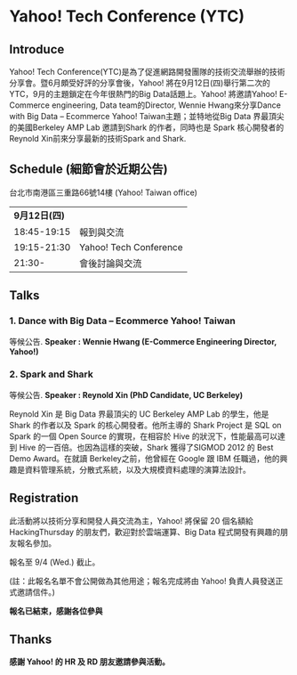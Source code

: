 # Yahoo! Tech Conference (YTC)

## Introduce

Yahoo! Tech Conference(YTC)是為了促進網路開發團隊的技術交流舉辦的技術分享會。暨6月頗受好評的分享會後，Yahoo! 將在9月12日(四)舉行第二次的 YTC，9月的主題鎖定在今年很熱門的Big Data話題上。Yahoo! 將邀請Yahoo! E-Commerce engineering, Data team的Director, Wennie Hwang來分享Dance with Big Data – Ecommerce Yahoo!  Taiwan主題；並特地從Big Data 界最頂尖的美國Berkeley AMP Lab 邀請到Shark 的作者，同時也是 Spark 核心開發者的Reynold Xin前來分享最新的技術Spark and Shark.

## Schedule (細節會於近期公告)

台北市南港區三重路66號14樓 (Yahoo! Taiwan office)

|                 |                        |
| --------------- | ---------------------- |
| **9月12日(四)** |                        |
| 18:45-19:15     | 報到與交流             |
| 19:15-21:30     | Yahoo! Tech Conference |
| 21:30-          | 會後討論與交流         |

## Talks

### 1. **Dance with Big Data** – Ecommerce Yahoo!  Taiwan

等候公告.
**Speaker : Wennie Hwang (E-Commerce Engineering Director, Yahoo!)**


### 2. **Spark and Shark**

等候公告.
**Speaker : Reynold Xin (PhD Candidate, UC  Berkeley)**

Reynold Xin 是 Big Data 界最頂尖的  UC Berkeley AMP Lab 的學生，他是 Shark 的作者以及 Spark 的核心開發者。他所主導的 Shark Project 是 SQL on Spark 的一個 Open Source 的實現，在相容於 Hive 的狀況下，性能最高可以達到 Hive 的一百倍。也因為這樣的突破，Shark 獲得了SIGMOD 2012 的 Best Demo Award。在就讀 Berkeley之前，他曾經在 Google 跟 IBM 任職過，他的興趣是資料管理系統，分散式系統，以及大規模資料處理的演算法設計。

## Registration

此活動將以技術分享和開發人員交流為主，Yahoo! 將保留 20 個名額給 HackingThursday 的朋友們，歡迎對於雲端運算、Big Data 程式開發有興趣的朋友報名參加。

報名至 9/4 (Wed.) 截止。

(註：此報名名單不會公開做為其他用途；報名完成將由 Yahoo! 負責人員發送正式邀請信件。)

**報名已結束，感謝各位參與**


## Thanks

**感謝 Yahoo! 的 HR 及 RD 朋友邀請參與活動。**
